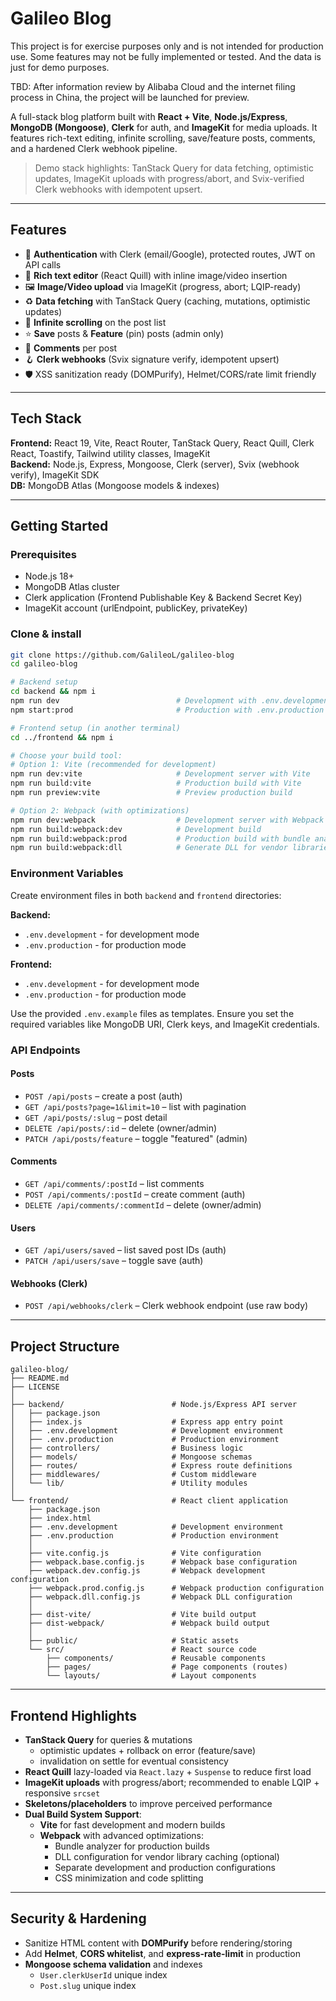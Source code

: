# Galileo Blog

This project is for exercise purposes only and is not intended for production use.
Some features may not be fully implemented or tested.
And the data is just for demo purposes.

TBD: After information review by Alibaba Cloud and the internet filing process in China, the project will be launched for preview.

A full-stack blog platform built with **React + Vite**, **Node.js/Express**, **MongoDB (Mongoose)**, **Clerk** for auth, and **ImageKit** for media uploads. It features rich-text editing, infinite scrolling, save/feature posts, comments, and a hardened Clerk webhook pipeline.

> Demo stack highlights: TanStack Query for data fetching, optimistic updates, ImageKit uploads with progress/abort, and Svix-verified Clerk webhooks with idempotent upsert.

---

## Features

- 🔐 **Authentication** with Clerk (email/Google), protected routes, JWT on API calls
- 📝 **Rich text editor** (React Quill) with inline image/video insertion
- 🖼️ **Image/Video upload** via ImageKit (progress, abort; LQIP-ready)
- ♻️ **Data fetching** with TanStack Query (caching, mutations, optimistic updates)
- 🔎 **Infinite scrolling** on the post list
- ⭐ **Save** posts & **Feature** (pin) posts (admin only)
- 💬 **Comments** per post
- 🪝 **Clerk webhooks** (Svix signature verify, idempotent upsert)
- 🛡️ XSS sanitization ready (DOMPurify), Helmet/CORS/rate limit friendly

---

## Tech Stack

**Frontend:** React 19, Vite, React Router, TanStack Query, React Quill, Clerk React, Toastify, Tailwind utility classes, ImageKit  
**Backend:** Node.js, Express, Mongoose, Clerk (server), Svix (webhook verify), ImageKit SDK  
**DB:** MongoDB Atlas (Mongoose models & indexes)

---

## Getting Started

### Prerequisites

- Node.js 18+
- MongoDB Atlas cluster
- Clerk application (Frontend Publishable Key & Backend Secret Key)
- ImageKit account (urlEndpoint, publicKey, privateKey)

### Clone & install

```bash
git clone https://github.com/GalileoL/galileo-blog
cd galileo-blog

# Backend setup
cd backend && npm i
npm run dev                          # Development with .env.development
npm start:prod                       # Production with .env.production

# Frontend setup (in another terminal)
cd ../frontend && npm i

# Choose your build tool:
# Option 1: Vite (recommended for development)
npm run dev:vite                     # Development server with Vite
npm run build:vite                   # Production build with Vite
npm run preview:vite                 # Preview production build

# Option 2: Webpack (with optimizations)
npm run dev:webpack                  # Development server with Webpack
npm run build:webpack:dev            # Development build
npm run build:webpack:prod           # Production build with bundle analyzer
npm run build:webpack:dll            # Generate DLL for vendor libraries (optional)
```

### Environment Variables

Create environment files in both `backend` and `frontend` directories:

**Backend:**

- `.env.development` - for development mode
- `.env.production` - for production mode

**Frontend:**

- `.env.development` - for development mode
- `.env.production` - for production mode

Use the provided `.env.example` files as templates. Ensure you set the required variables like MongoDB URI, Clerk keys, and ImageKit credentials.

### API Endpoints

#### Posts

- `POST /api/posts` – create a post (auth)
- `GET /api/posts?page=1&limit=10` – list with pagination
- `GET /api/posts/:slug` – post detail
- `DELETE /api/posts/:id` – delete (owner/admin)
- `PATCH /api/posts/feature` – toggle "featured" (admin)

#### Comments

- `GET /api/comments/:postId` – list comments
- `POST /api/comments/:postId` – create comment (auth)
- `DELETE /api/comments/:commentId` – delete (owner/admin)

#### Users

- `GET /api/users/saved` – list saved post IDs (auth)
- `PATCH /api/users/save` – toggle save (auth)

#### Webhooks (Clerk)

- `POST /api/webhooks/clerk` – Clerk webhook endpoint (use raw body)

---

## Project Structure

```
galileo-blog/
├── README.md
├── LICENSE
│
├── backend/                        # Node.js/Express API server
│   ├── package.json
│   ├── index.js                    # Express app entry point
│   ├── .env.development            # Development environment
│   ├── .env.production             # Production environment
│   ├── controllers/                # Business logic
│   ├── models/                     # Mongoose schemas
│   ├── routes/                     # Express route definitions
│   ├── middlewares/                # Custom middleware
│   └── lib/                        # Utility modules
│
└── frontend/                       # React client application
    ├── package.json
    ├── index.html
    ├── .env.development            # Development environment
    ├── .env.production             # Production environment
    │
    ├── vite.config.js              # Vite configuration
    ├── webpack.base.config.js      # Webpack base configuration
    ├── webpack.dev.config.js       # Webpack development configuration
    ├── webpack.prod.config.js      # Webpack production configuration
    ├── webpack.dll.config.js       # Webpack DLL configuration
    │
    ├── dist-vite/                  # Vite build output
    ├── dist-webpack/               # Webpack build output
    │
    ├── public/                     # Static assets
    └── src/                        # React source code
        ├── components/             # Reusable components
        ├── pages/                  # Page components (routes)
        └── layouts/                # Layout components
```

---

## Frontend Highlights

- **TanStack Query** for queries & mutations
  - optimistic updates + rollback on error (feature/save)
  - invalidation on settle for eventual consistency
- **React Quill** lazy-loaded via `React.lazy` + `Suspense` to reduce first load
- **ImageKit uploads** with progress/abort; recommended to enable LQIP + responsive `srcset`
- **Skeletons/placeholders** to improve perceived performance
- **Dual Build System Support**:
  - **Vite** for fast development and modern builds
  - **Webpack** with advanced optimizations:
    - Bundle analyzer for production builds
    - DLL configuration for vendor library caching (optional)
    - Separate development and production configurations
    - CSS minimization and code splitting

---

## Security & Hardening

- Sanitize HTML content with **DOMPurify** before rendering/storing
- Add **Helmet**, **CORS whitelist**, and **express-rate-limit** in production
- **Mongoose schema validation** and indexes
  - `User.clerkUserId` unique index
  - `Post.slug` unique index
